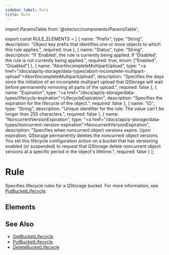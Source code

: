 ```yaml
---
sidebar_label: Rule
title: Rule
---
```


import ParamsTable from '@site/src/components/ParamsTable';

export const RULE_ELEMENTS = [
  {
    name: "Prefix",
    type: "String",
    description: "Object key prefix that identifies one or more objects to which this rule applies.",
    required: true
  },
  {
    name: "Status",
    type: "String",
    description: "If 'Enabled', the rule is currently being applied. If 'Disabled', the rule is not currently being applied.",
    required: true,
    enum: ["Enabled", "Disabled"]
  },
  {
    name: "AbortIncompleteMultipartUpload",
    type: "<a href=\"/docs/api/q-storage/data-types/abort-incomplete-multipart-upload\">AbortIncompleteMultipartUpload</a>",
    description: "Specifies the days since the initiation of an incomplete multipart upload that QStorage will wait before permanently removing all parts of the upload.",
    required: false
  },
  {
    name: "Expiration",
    type: "<a href=\"/docs/api/q-storage/data-types/lifecycle-expiration\">LifecycleExpiration</a>",
    description: "Specifies the expiration for the lifecycle of the object.",
    required: false
  },
  {
    name: "ID",
    type: "String",
    description: "Unique identifier for the rule. The value can't be longer than 255 characters.",
    required: false
  },
  {
    name: "NoncurrentVersionExpiration",
    type: "<a href=\"/docs/api/q-storage/data-types/noncurrent-version-expiration\">NoncurrentVersionExpiration</a>",
    description: "Specifies when noncurrent object versions expire. Upon expiration, QStorage permanently deletes the noncurrent object versions. You set this lifecycle configuration action on a bucket that has versioning enabled (or suspended) to request that QStorage delete noncurrent object versions at a specific period in the object's lifetime.",
    required: false
  }
];

# Rule

Specifies lifecycle rules for a QStorage bucket. For more information, see [PutBucketLifecycle](/docs/api/q-storage/bucket-operations/put-bucket-lifecycle).

## Elements

<ParamsTable parameters={RULE_ELEMENTS} type="response" />

## See Also
- [GetBucketLifecycle](/docs/api/q-storage/bucket-operations/get-bucket-lifecycle)
- [PutBucketLifecycle](/docs/api/q-storage/bucket-operations/put-bucket-lifecycle)
- [DeleteBucketLifecycle](/docs/api/q-storage/bucket-operations/delete-bucket-lifecycle) 